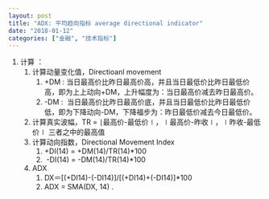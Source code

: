 ```yaml
---
layout: post
title: "ADX: 平均趋向指标 average directional indicator"
date: "2018-01-12"
categories: ["金融", "技术指标"]
---
```


1. 计算 ：
    1. 计算动量变化值，Directioanl movement
        1. +DM : 当日最高价比昨日最高价高，并且当日最低价比昨日最低价高，即为上上动向+DM，上升幅度为：当日最高价减去昨日最高价。
        2. \-DM :  当日最高价比昨日最高价底，并且当日最低价比昨日最低价低，即为下降动向-DM，下降福步为：昨日最低价减去今日最低价。
    2. 计算真实波幅，TR = ∣最高价-最低价∣，∣最高价-昨收∣，∣昨收-最低价∣ 三者之中的最高值
    3. 计算动向指数，Directional Movement Index
        1. +DI(14) = +DM(14)/TR(14)\*100
        2.  -DI(14) = -DM(14)/TR(14)\*100
    4. ADX
        1. DX＝\[(+DI14)-(-DI14)\]/\[(+DI14)+(-DI14)\]\*100
        2. ADX = SMA(DX, 14) .
